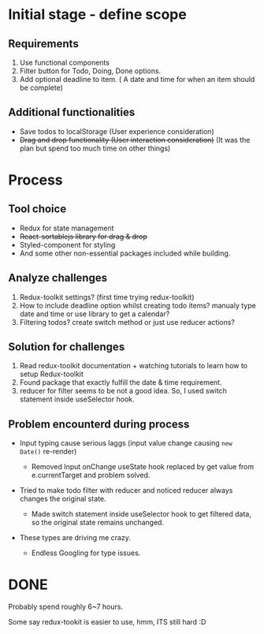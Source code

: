 # Initial stage - define scope

## Requirements

1. Use functional components
2. Filter button for Todo, Doing, Done options.
3. Add optional deadline to item. ( A date and time for when an item should be complete)

## Additional functionalities

- Save todos to localStorage (User experience consideration)
- ~~Drag and drop functionality (User interaction consideration)~~ (It was the plan but spend too much time on other things)

# Process

## Tool choice

- Redux for state management
- ~~React-sortablejs library for drag & drop~~
- Styled-component for styling
- And some other non-essential packages included while building.

## Analyze challenges

1. Redux-toolkit settings? (first time trying redux-toolkit)
2. How to include deadline option whilst creating todo items? manualy type date and time or use library to get a calendar?
3. Filtering todos? create switch method or just use reducer actions?

## Solution for challenges

1. Read redux-toolkit documentation + watching tutorials to learn how to setup Redux-toolkit
2. Found package that exactly fulfill the date & time requirement.
3. reducer for filter seems to be not a good idea. So, I used switch statement inside useSelector hook.

## Problem encounterd during process

- Input typing cause serious laggs (input value change causing `new Date()` re-render)

  - Removed Input onChange useState hook replaced by get value from e.currentTarget and problem solved.

- Tried to make todo filter with reducer and noticed reducer always changes the original state.

  - Made switch statement inside useSelector hook to get filtered data, so the original state remains unchanged.

- These types are driving me crazy.
  - Endless Googling for type issues.

# DONE

Probably spend roughly 6~7 hours.

Some say redux-tookit is easier to use, hmm, ITS still hard :D
